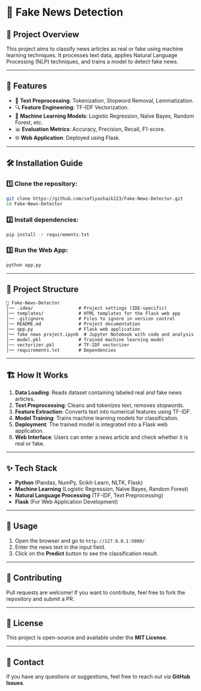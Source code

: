 # 📰 Fake News Detection

## 📌 Project Overview
This project aims to classify news articles as real or fake using machine learning techniques. It processes text data, applies Natural Language Processing (NLP) techniques, and trains a model to detect fake news.

---
## 🚀 Features
- 📝 **Text Preprocessing**: Tokenization, Stopword Removal, Lemmatization.
- 🔍 **Feature Engineering**: TF-IDF Vectorization.
- 🤖 **Machine Learning Models**: Logistic Regression, Naïve Bayes, Random Forest, etc.
- 📊 **Evaluation Metrics**: Accuracy, Precision, Recall, F1-score.
- 🌐 **Web Application**: Deployed using Flask.

---
## 🛠 Installation Guide
### 1️⃣ Clone the repository:
```bash
git clone https://github.com/safiyashaik123/Fake-News-Detector.git
cd Fake-News-Detector
```

### 2️⃣ Install dependencies:
```bash
pip install -r requirements.txt
```

### 3️⃣ Run the Web App:
```bash
python app.py
```

---
## 📂 Project Structure
```
📁 Fake-News-Detector
│── .idea/                 # Project settings (IDE-specific)
│── templates/             # HTML templates for the Flask web app
│── .gitignore             # Files to ignore in version control
│── README.md              # Project documentation
│── app.py                 # Flask web application
│── fake news project.ipynb  # Jupyter Notebook with code and analysis
│── model.pkl              # Trained machine learning model
│── vectorizer.pkl         # TF-IDF vectorizer
│── requirements.txt       # Dependencies
```

---
## 🏗 How It Works
1. **Data Loading**: Reads dataset containing labeled real and fake news articles.
2. **Text Preprocessing**: Cleans and tokenizes text, removes stopwords.
3. **Feature Extraction**: Converts text into numerical features using TF-IDF.
4. **Model Training**: Trains machine learning models for classification.
5. **Deployment**: The trained model is integrated into a Flask web application.
6. **Web Interface**: Users can enter a news article and check whether it is real or fake.

---
## ✨ Tech Stack
- **Python** (Pandas, NumPy, Scikit-Learn, NLTK, Flask)
- **Machine Learning** (Logistic Regression, Naïve Bayes, Random Forest)
- **Natural Language Processing** (TF-IDF, Text Preprocessing)
- **Flask** (For Web Application Development)

---
## 🎯 Usage
1. Open the browser and go to `http://127.0.0.1:5000/`
2. Enter the news text in the input field.
3. Click on the **Predict** button to see the classification result.

---
## 🤝 Contributing
Pull requests are welcome! If you want to contribute, feel free to fork the repository and submit a PR.

---
## 📜 License
This project is open-source and available under the **MIT License**.

---
## 📧 Contact
If you have any questions or suggestions, feel free to reach out via **GitHub Issues**.

